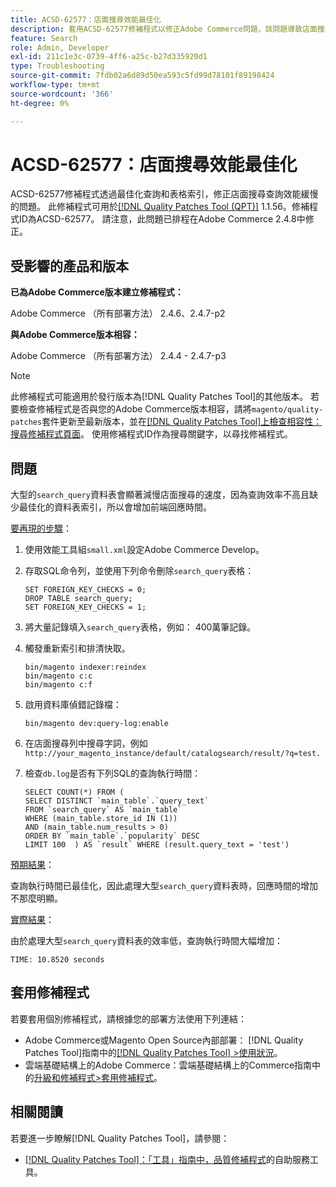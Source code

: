 ```yaml
---
title: ACSD-62577：店面搜尋效能最佳化
description: 套用ACSD-62577修補程式以修正Adobe Commerce問題，該問題導致店面搜尋效能因大型「search_query」表格導致查詢執行速度緩慢而降低。
feature: Search
role: Admin, Developer
exl-id: 211c1e3c-0739-4ff6-a25c-b27d335920d1
type: Troubleshooting
source-git-commit: 7fdb02a6d89d50ea593c5fd99d78101f89198424
workflow-type: tm+mt
source-wordcount: '366'
ht-degree: 0%

---
```


# ACSD-62577：店面搜尋效能最佳化

ACSD-62577修補程式透過最佳化查詢和表格索引，修正店面搜尋查詢效能緩慢的問題。 此修補程式可用於[[!DNL Quality Patches Tool (QPT)]](/help/tools/quality-patches-tool/quality-patches-tool-to-self-serve-quality-patches.md) 1.1.56。修補程式ID為ACSD-62577。 請注意，此問題已排程在Adobe Commerce 2.4.8中修正。

## 受影響的產品和版本

**已為Adobe Commerce版本建立修補程式：**

Adobe Commerce （所有部署方法） 2.4.6、2.4.7-p2

**與Adobe Commerce版本相容：**

Adobe Commerce （所有部署方法） 2.4.4 - 2.4.7-p3

>[!NOTE]
>
>此修補程式可能適用於發行版本為[!DNL Quality Patches Tool]的其他版本。 若要檢查修補程式是否與您的Adobe Commerce版本相容，請將`magento/quality-patches`套件更新至最新版本，並在[[!DNL Quality Patches Tool]上檢查相容性：搜尋修補程式頁面](https://experienceleague.adobe.com/tools/commerce-quality-patches/index.html)。 使用修補程式ID作為搜尋關鍵字，以尋找修補程式。

## 問題

大型的`search_query`資料表會顯著減慢店面搜尋的速度，因為查詢效率不高且缺少最佳化的資料表索引，所以會增加前端回應時間。

<u>要再現的步驟</u>：

1. 使用效能工具組`small.xml`設定Adobe Commerce Develop。
1. 存取SQL命令列，並使用下列命令刪除`search_query`表格：

   ```
   SET FOREIGN_KEY_CHECKS = 0;  
   DROP TABLE search_query;  
   SET FOREIGN_KEY_CHECKS = 1;  
   ```

1. 將大量記錄填入`search_query`表格，例如： 400萬筆記錄。
1. 觸發重新索引和排清快取。

   ```
   bin/magento indexer:reindex  
   bin/magento c:c  
   bin/magento c:f  
   ```

1. 啟用資料庫偵錯記錄檔：

   ```
   bin/magento dev:query-log:enable  
   ```

1. 在店面搜尋列中搜尋字詞，例如
   `http://your_magento_instance/default/catalogsearch/result/?q=test.`
1. 檢查`db.log`是否有下列SQL的查詢執行時間：

   ```
   SELECT COUNT(*) FROM (  
   SELECT DISTINCT `main_table`.`query_text`  
   FROM `search_query` AS `main_table`  
   WHERE (main_table.store_id IN (1))  
   AND (main_table.num_results > 0)  
   ORDER BY `main_table`.`popularity` DESC  
   LIMIT 100  ) AS `result` WHERE (result.query_text = 'test')  
   ```

<u>預期結果</u>：

查詢執行時間已最佳化，因此處理大型`search_query`資料表時，回應時間的增加不那麼明顯。

<u>實際結果</u>：

由於處理大型`search_query`資料表的效率低，查詢執行時間大幅增加：

```
TIME: 10.8520 seconds  
```

## 套用修補程式

若要套用個別修補程式，請根據您的部署方法使用下列連結：

* Adobe Commerce或Magento Open Source內部部署： [!DNL Quality Patches Tool]指南中的[[!DNL Quality Patches Tool] >使用狀況](/help/tools/quality-patches-tool/usage.md)。
* 雲端基礎結構上的Adobe Commerce：雲端基礎結構上的Commerce指南中的[升級和修補程式>套用修補程式](https://experienceleague.adobe.com/docs/commerce-cloud-service/user-guide/develop/upgrade/apply-patches.html)。

## 相關閱讀

若要進一步瞭解[!DNL Quality Patches Tool]，請參閱：

* [[!DNL Quality Patches Tool]：「工具」指南中，品質修補程式](/help/tools/quality-patches-tool/quality-patches-tool-to-self-serve-quality-patches.md)的自助服務工具。

